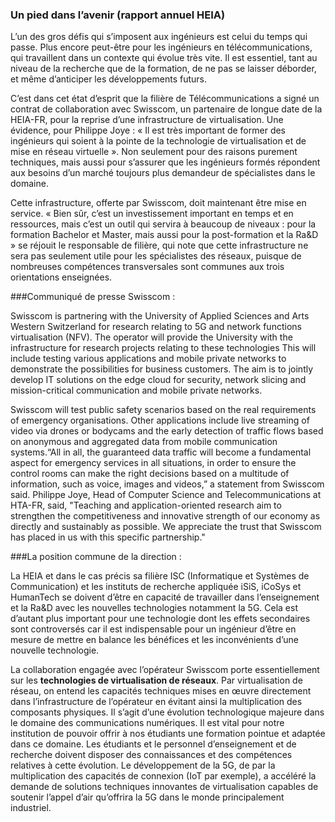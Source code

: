 ### Un pied dans l’avenir (rapport annuel HEIA)

L’un des gros défis qui s’imposent aux ingénieurs est celui du temps qui passe. Plus encore peut-être pour les ingénieurs en télécommunications, qui travaillent dans un contexte qui évolue très vite. Il est essentiel, tant au niveau de la recherche que de la formation, de ne pas se laisser déborder, et même d’anticiper les développements futurs.

C’est dans cet état d’esprit que la filière de Télécommunications a signé un contrat de collaboration avec Swisscom, un partenaire de longue date de la HEIA-FR, pour la reprise d’une infrastructure de virtualisation. Une évidence, pour Philippe Joye : « Il est très important de former des ingénieurs qui soient à la pointe de la technologie de virtualisation et de mise en réseau virtuelle ». Non seulement pour des raisons purement techniques, mais aussi pour s’assurer que les ingénieurs formés répondent aux besoins d’un marché toujours plus demandeur de spécialistes dans le domaine.

Cette infrastructure, offerte par Swisscom, doit maintenant être mise en service. « Bien sûr, c’est un investissement important en temps et en ressources, mais c’est un outil qui servira à beaucoup de niveaux : pour la formation Bachelor et Master, mais aussi pour la post-formation et la Ra&D » se réjouit le responsable de filière, qui note que cette infrastructure ne sera pas seulement utile pour les spécialistes des réseaux, puisque de nombreuses compétences transversales sont communes aux trois orientations enseignées.


###Communiqué de presse Swisscom :

Swisscom is partnering with the University of Applied Sciences and Arts Western Switzerland for research relating to 5G and network functions virtualisation (NFV). The operator will provide the University with the infrastructure for research projects relating to these technologies This will include testing various applications and mobile private networks to demonstrate the possibilities for business customers. The aim is to jointly develop IT solutions on the edge cloud for security, network slicing and mission-critical communication and mobile private networks.

Swisscom will test public safety scenarios based on the real requirements of emergency organisations. Other applications include live streaming of video via drones or bodycams and the early detection of traffic flows based on anonymous and aggregated data from mobile communication systems.“All in all, the guaranteed data traffic will become a fundamental aspect for emergency services in all situations, in order to ensure the control rooms can make the right decisions based on a multitude of information, such as voice, images and videos,” a statement from Swisscom said. Philippe Joye, Head of Computer Science and Telecommunications at HTA-FR, said, "Teaching and application-oriented research aim to strengthen the competitiveness and innovative strength of our economy as directly and sustainably as possible. We appreciate the trust that Swisscom has placed in us with this specific partnership."

###La position commune de la direction :

La HEIA et dans le cas précis sa filière ISC (Informatique et Systèmes de Communication) et les instituts de recherche appliquée iSiS, iCoSys et HumanTech se doivent d’être en capacité de travailler dans l’enseignement et la Ra&D avec les nouvelles technologies notamment la 5G. Cela est d’autant plus important pour une technologie dont les effets secondaires sont controversés car il est indispensable pour un ingénieur d’être en mesure de mettre en balance les bénéfices et les inconvénients d’une nouvelle technologie.


La collaboration engagée avec l’opérateur Swisscom porte essentiellement sur les **technologies de virtualisation de réseaux**. Par virtualisation de réseau, on entend les capacités techniques mises en œuvre directement dans l’infrastructure de l’opérateur en évitant ainsi la multiplication des composants physiques. Il s’agit d’une évolution technologique majeure dans le domaine des communications numériques. Il est vital pour notre institution de pouvoir offrir à nos étudiants une formation pointue et adaptée dans ce domaine. Les étudiants et le personnel d’enseignement et de recherche doivent disposer des connaissances et des compétences relatives à cette évolution. Le développement de la 5G, de par la multiplication des capacités de connexion (IoT par exemple), a accéléré la demande de solutions techniques innovantes de virtualisation capables de soutenir l’appel d’air qu’offrira la 5G dans le monde principalement industriel.